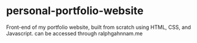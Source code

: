 # personal-portfolio-website

Front-end of my portfolio website, built from scratch using HTML, CSS, and Javascript.
can be accessed through ralphgahnnam.me

